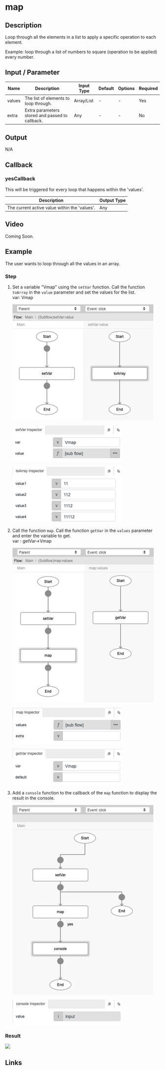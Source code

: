 ﻿# map

## Description

Loop through all the elements in a list to apply a specific operation to each element. 

Example: loop through a list of numbers to square (operation to be applied) every number.

## Input / Parameter

| Name | Description | Input Type | Default | Options | Required |
| ------ | ------ | ------ | ------ | ------ | ------ |
| values | The list of elements to loop through. | Array/List | - | - | Yes |
| extra | Extra parameters stored and passed to callback. | Any | - | - | No |

## Output

N/A

## Callback

### yesCallback

This will be triggered for every loop that happens within the 'values'.

| Description | Output Type |
| ------ | ------ |
| The current active value within the 'values'. | Any |

## Video

Coming Soon.

<!-- Format: [![Video]({image-path}?raw=true)]({url-link}) -->

## Example

The user wants to loop through all the values in an array.

### Step

1. Set a variable "Vmap" using the `setVar` function. Call the function `toArray` in the `value` parameter and set the values for the list.
   <br>
   var: Vmap
   
    ![](../map/map-step-1.png?raw=true)

    ![](../map/map-step-2.png?raw=true)

    ![](../map/map-step-3.png?raw=true)
    
2. Call the function `map`. Call the function `getVar` in the `values` parameter and enter the variable to get.
   <br>
   var : getVar->Vmap <br />
     
   ![](../map/map-step-4.png?raw=true)

   ![](../map/map-step-5.png?raw=true)

   ![](../map/map-step-6.png?raw=true)
      
4. Add a `console` function to the callback of the `map` function to display the result in the console.
      
   ![](../map/map-step-7.png?raw=true)

   ![](../map/map-step-8.png?raw=true)

### Result

![](../../../../document/function/Flow/map/map-result-1.png?raw=true)

## Links